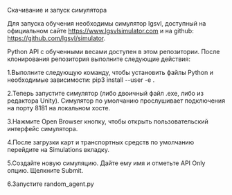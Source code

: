 Скачивание и запуск симулятора

Для запуска обучения необходимы симулятор lgsvl, доступный на официальном сайте https://www.lgsvlsimulator.com и на github: https://github.com/lgsvl/simulator.

Python API с обученными весами доступен в этом репозитории. После клонирования репозитория выполните следующие действия:

1.Выполните следующую команду, чтобы установить файлы Python и необходимые зависимости:
pip3 install --user -e .

2.Теперь запустите симулятор (либо двоичный файл .exe, либо из редактора Unity). Симулятор по умолчанию прослушивает подключения на порту 8181 на локальном хосте.

3.Нажмите Open Browser кнопку, чтобы открыть пользовательский интерфейс симулятора.

4.После загрузки карт и транспортных средств по умолчанию перейдите на Simulations вкладку.

5.Создайте новую симуляцию. Дайте ему имя и отметьте API Only опцию. Щелкните Submit.

6.Запустите random_agent.py 




